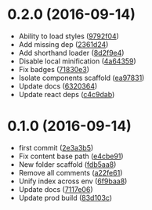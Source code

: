 <a name="0.2.0"></a>
# 0.2.0 (2016-09-14)

* Ability to load styles ([9792f04](https://github.com/Kikobeats/react-boilerplatinum/commit/9792f04))
* Add missing dep ([2361d24](https://github.com/Kikobeats/react-boilerplatinum/commit/2361d24))
* Add shorthand loader ([8d2f9e4](https://github.com/Kikobeats/react-boilerplatinum/commit/8d2f9e4))
* Disable local minification ([4a64359](https://github.com/Kikobeats/react-boilerplatinum/commit/4a64359))
* Fix badges ([71830e3](https://github.com/Kikobeats/react-boilerplatinum/commit/71830e3))
* Isolate components scaffold ([ea97831](https://github.com/Kikobeats/react-boilerplatinum/commit/ea97831))
* Update docs ([6320364](https://github.com/Kikobeats/react-boilerplatinum/commit/6320364))
* Update react deps ([c4c9dab](https://github.com/Kikobeats/react-boilerplatinum/commit/c4c9dab))



<a name="0.1.0"></a>
# 0.1.0 (2016-09-14)

* first commit ([2e3a3b5](https://github.com/Kikobeats/react-boilerplatinum/commit/2e3a3b5))
* Fix content base path ([e4cbe91](https://github.com/Kikobeats/react-boilerplatinum/commit/e4cbe91))
* New folder scaffold ([fdb5aa8](https://github.com/Kikobeats/react-boilerplatinum/commit/fdb5aa8))
* Remove all comments ([a22fe61](https://github.com/Kikobeats/react-boilerplatinum/commit/a22fe61))
* Unify index across env ([6f9baa8](https://github.com/Kikobeats/react-boilerplatinum/commit/6f9baa8))
* Update docs ([7117e06](https://github.com/Kikobeats/react-boilerplatinum/commit/7117e06))
* Update prod build ([83d103c](https://github.com/Kikobeats/react-boilerplatinum/commit/83d103c))



